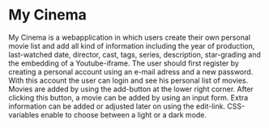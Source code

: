 # My Cinema

My Cinema is a webapplication in which users create their own personal movie list and add all kind of information including the year of production, last-watched date, director, cast, tags, series, description, star-grading and the embedding of a Youtube-iframe. The user should first register by creating a personal account using an e-mail adress and a new password. With this account the user can login and see his personal list of movies. Movies are added by using the add-button at the lower right corner. After clicking this button, a movie can be added by using an input form. Extra information can be added or adjusted later on using the edit-link. CSS-variables enable to choose between a light or a dark mode.

